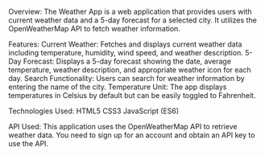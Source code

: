 Overview:
The Weather App is a web application that provides users with current weather data and a 5-day forecast for a selected city. It utilizes the OpenWeatherMap API to fetch weather information.

Features:
Current Weather: Fetches and displays current weather data including temperature, humidity, wind speed, and weather description.
5-Day Forecast: Displays a 5-day forecast showing the date, average temperature, weather description, and appropriate weather icon for each day.
Search Functionality: Users can search for weather information by entering the name of the city.
Temperature Unit: The app displays temperatures in Celsius by default but can be easily toggled to Fahrenheit.

Technologies Used:
HTML5
CSS3
JavaScript (ES6)

API Used:
This application uses the OpenWeatherMap API to retrieve weather data. You need to sign up for an account and obtain an API key to use the API.

